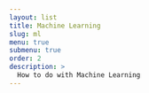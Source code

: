 ```yaml
---
layout: list
title: Machine Learning
slug: ml
menu: true
submenu: true
order: 2
description: >
  How to do with Machine Learning
---
```

